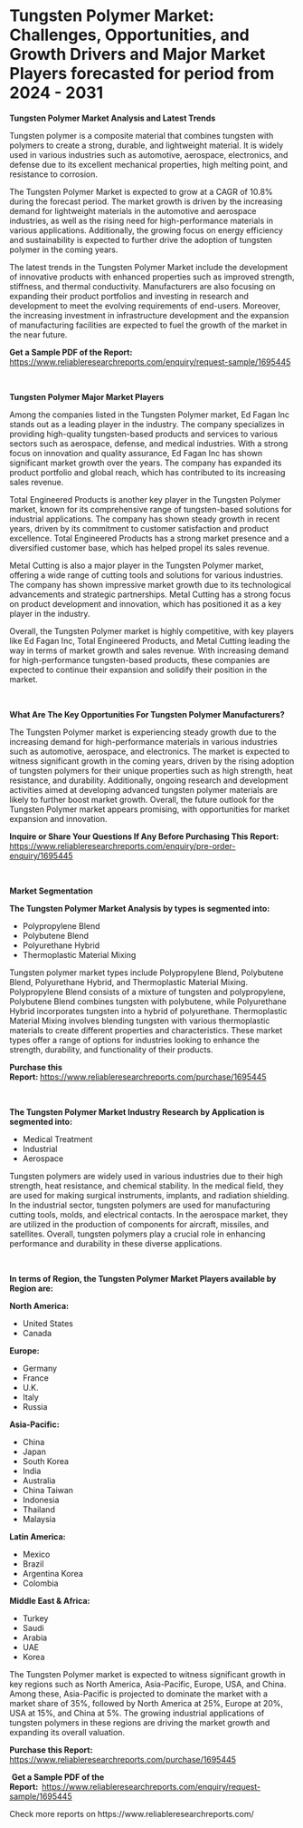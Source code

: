 <p><h1>Tungsten Polymer Market: Challenges, Opportunities, and Growth Drivers and Major Market Players forecasted for period from 2024 - 2031</h1></p><p><strong>Tungsten Polymer Market Analysis and Latest Trends</strong></p>
<p><p>Tungsten polymer is a composite material that combines tungsten with polymers to create a strong, durable, and lightweight material. It is widely used in various industries such as automotive, aerospace, electronics, and defense due to its excellent mechanical properties, high melting point, and resistance to corrosion.</p><p>The Tungsten Polymer Market is expected to grow at a CAGR of 10.8% during the forecast period. The market growth is driven by the increasing demand for lightweight materials in the automotive and aerospace industries, as well as the rising need for high-performance materials in various applications. Additionally, the growing focus on energy efficiency and sustainability is expected to further drive the adoption of tungsten polymer in the coming years.</p><p>The latest trends in the Tungsten Polymer Market include the development of innovative products with enhanced properties such as improved strength, stiffness, and thermal conductivity. Manufacturers are also focusing on expanding their product portfolios and investing in research and development to meet the evolving requirements of end-users. Moreover, the increasing investment in infrastructure development and the expansion of manufacturing facilities are expected to fuel the growth of the market in the near future.</p></p>
<p><strong>Get a Sample PDF of the Report:&nbsp;</strong> <a href="https://www.reliableresearchreports.com/enquiry/request-sample/1695445">https://www.reliableresearchreports.com/enquiry/request-sample/1695445</a></p>
<p>&nbsp;</p>
<p><strong>Tungsten Polymer Major Market Players</strong></p>
<p><p>Among the companies listed in the Tungsten Polymer market, Ed Fagan Inc stands out as a leading player in the industry. The company specializes in providing high-quality tungsten-based products and services to various sectors such as aerospace, defense, and medical industries. With a strong focus on innovation and quality assurance, Ed Fagan Inc has shown significant market growth over the years. The company has expanded its product portfolio and global reach, which has contributed to its increasing sales revenue.</p><p>Total Engineered Products is another key player in the Tungsten Polymer market, known for its comprehensive range of tungsten-based solutions for industrial applications. The company has shown steady growth in recent years, driven by its commitment to customer satisfaction and product excellence. Total Engineered Products has a strong market presence and a diversified customer base, which has helped propel its sales revenue.</p><p>Metal Cutting is also a major player in the Tungsten Polymer market, offering a wide range of cutting tools and solutions for various industries. The company has shown impressive market growth due to its technological advancements and strategic partnerships. Metal Cutting has a strong focus on product development and innovation, which has positioned it as a key player in the industry.</p><p>Overall, the Tungsten Polymer market is highly competitive, with key players like Ed Fagan Inc, Total Engineered Products, and Metal Cutting leading the way in terms of market growth and sales revenue. With increasing demand for high-performance tungsten-based products, these companies are expected to continue their expansion and solidify their position in the market.</p></p>
<p>&nbsp;</p>
<p><strong>What Are The Key Opportunities For Tungsten Polymer Manufacturers?</strong></p>
<p><p>The Tungsten Polymer market is experiencing steady growth due to the increasing demand for high-performance materials in various industries such as automotive, aerospace, and electronics. The market is expected to witness significant growth in the coming years, driven by the rising adoption of tungsten polymers for their unique properties such as high strength, heat resistance, and durability. Additionally, ongoing research and development activities aimed at developing advanced tungsten polymer materials are likely to further boost market growth. Overall, the future outlook for the Tungsten Polymer market appears promising, with opportunities for market expansion and innovation.</p></p>
<p><strong>Inquire or Share Your Questions If Any Before Purchasing This Report:</strong> <a href="https://www.reliableresearchreports.com/enquiry/pre-order-enquiry/1695445">https://www.reliableresearchreports.com/enquiry/pre-order-enquiry/1695445</a></p>
<p>&nbsp;</p>
<p><strong>Market Segmentation</strong></p>
<p><strong>The Tungsten Polymer Market Analysis by types is segmented into:</strong></p>
<p><ul><li>Polypropylene Blend</li><li>Polybutene Blend</li><li>Polyurethane Hybrid</li><li>Thermoplastic Material Mixing</li></ul></p>
<p><p>Tungsten polymer market types include Polypropylene Blend, Polybutene Blend, Polyurethane Hybrid, and Thermoplastic Material Mixing. Polypropylene Blend consists of a mixture of tungsten and polypropylene, Polybutene Blend combines tungsten with polybutene, while Polyurethane Hybrid incorporates tungsten into a hybrid of polyurethane. Thermoplastic Material Mixing involves blending tungsten with various thermoplastic materials to create different properties and characteristics. These market types offer a range of options for industries looking to enhance the strength, durability, and functionality of their products.</p></p>
<p><strong>Purchase this Report:&nbsp;</strong><a href="https://www.reliableresearchreports.com/purchase/1695445">https://www.reliableresearchreports.com/purchase/1695445</a></p>
<p>&nbsp;</p>
<p><strong>The Tungsten Polymer Market Industry Research by Application is segmented into:</strong></p>
<p><ul><li>Medical Treatment</li><li>Industrial</li><li>Aerospace</li></ul></p>
<p><p>Tungsten polymers are widely used in various industries due to their high strength, heat resistance, and chemical stability. In the medical field, they are used for making surgical instruments, implants, and radiation shielding. In the industrial sector, tungsten polymers are used for manufacturing cutting tools, molds, and electrical contacts. In the aerospace market, they are utilized in the production of components for aircraft, missiles, and satellites. Overall, tungsten polymers play a crucial role in enhancing performance and durability in these diverse applications.</p></p>
<p>&nbsp;</p>
<p><strong>In terms of Region, the Tungsten Polymer Market Players available by Region are:</strong></p>
<p>
    <p> <strong> North America: </strong>
        <ul>
            <li>United States</li>
            <li>Canada</li>
        </ul>
        </p> 
    <p> <strong> Europe: </strong>
        <ul>
            <li>Germany</li>
            <li>France</li>
            <li>U.K.</li>
            <li>Italy</li>
            <li>Russia</li>
        </ul>
        </p> 
    <p> <strong> Asia-Pacific: </strong>
        <ul>
            <li>China</li>
            <li>Japan</li>
            <li>South Korea</li>
            <li>India</li>
            <li>Australia</li>
            <li>China Taiwan</li>
            <li>Indonesia</li>
            <li>Thailand</li>
            <li>Malaysia</li>
        </ul>
        </p> 
    <p> <strong> Latin America: </strong>
        <ul>
            <li>Mexico</li>
            <li>Brazil</li>
            <li>Argentina Korea</li>
            <li>Colombia</li>
        </ul>
        </p> 
    <p> <strong> Middle East & Africa: </strong>
        <ul>
            <li>Turkey</li>
            <li>Saudi</li>
            <li>Arabia</li>
            <li>UAE</li>
            <li>Korea</li>
        </ul>
    </p>
    </p>
<p><p>The Tungsten Polymer market is expected to witness significant growth in key regions such as North America, Asia-Pacific, Europe, USA, and China. Among these, Asia-Pacific is projected to dominate the market with a market share of 35%, followed by North America at 25%, Europe at 20%, USA at 15%, and China at 5%. The growing industrial applications of tungsten polymers in these regions are driving the market growth and expanding its overall valuation.</p></p>
<p><strong>Purchase this Report: </strong><a href="https://www.reliableresearchreports.com/purchase/1695445">https://www.reliableresearchreports.com/purchase/1695445</a></p>
<p>&nbsp;<strong>Get a Sample PDF of the Report:&nbsp;&nbsp;</strong><a href="https://www.reliableresearchreports.com/enquiry/request-sample/1695445">https://www.reliableresearchreports.com/enquiry/request-sample/1695445</a></p>
<p><strong></strong></p>
<p>Check more reports on https://www.reliableresearchreports.com/</p>